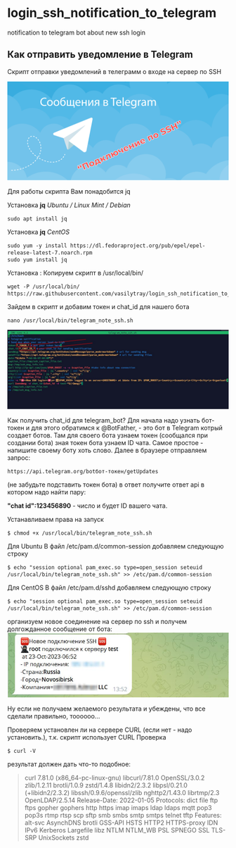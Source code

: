 # login_ssh_notification_to_telegram
notification to telegram bot about new ssh login
## Как отправить уведомление в Telegram
Скрипт отправки уведомлений в телеграмм о входе на сервер по SSH

![bot-token and chat-id](/images/telegrambot-ssh.png)

Для работы скрипта Вам понадобится jq

Установка **jq** _Ubuntu / Linux Mint / Debian_
```ssh
sudo apt install jq
```
Установка **jq** *CentOS*
```ssh
sudo yum -y install https://dl.fedoraproject.org/pub/epel/epel-release-latest-7.noarch.rpm
sudo yum install jq
```
Установка : Копируем скрипт в /usr/local/bin/
```ssh
wget -P /usr/local/bin/ https://raw.githubusercontent.com/vasilytray/login_ssh_notification_to_telegram/main/telegram_note_ssh.sh
```
Зайдем в скрипт и добавим токен и chat_id для нашего бота
```
nano /usr/local/bin/telegram_note_ssh.sh
```
![bot-token and chat-id](/images/chat_id_telegram.jpg)

Как получить chat_id для telegram_bot?
Для начала надо узнать бот-токен и для этого обратимся к @BotFather, - это бот в Telegram котрый создает ботов.  Там для своего бота узнаем токен (сообщался при создании бота)
зная токен бота узнаем ID чата. Самое простое - напишите своему боту хоть слово.
Далее в браузере отправляем запрос: 

```
https://api.telegram.org/botбот-токен/getUpdates
```

(не забудьте подставить токен бота)
в ответ получите ответ api в котором надо найти пару:

 **"chat id":123456890** - число и будет ID вашего чата.

Устанавливаем права на запуск
```
$ chmod +x /usr/local/bin/telegram_note_ssh.sh
```
Для Ubuntu В файл /etc/pam.d/common-session добавляем следующую строку
```
$ echo "session optional pam_exec.so type=open_session seteuid /usr/local/bin/telegram_note_ssh.sh" >> /etc/pam.d/common-session
```
Для CentOS В файл /etc/pam.d/sshd добавляем следующую строку
```
$ echo "session optional pam_exec.so type=open_session seteuid /usr/local/bin/telegram_note_ssh.sh" >> /etc/pam.d/common-session
```
организуем новое соединение на сервер по ssh  и получем долгожданное сообщение от бота:
![telegram-bot alert ssh-login!](/images/telegram_bot_alert.jpg)

Ну если не получаем желаемого результата и убеждены, что все сделали правильно, тоооооо...

Проверяем установлен ли на сервере CURL (если нет - надо установить.), т.к. скрипт использует CURL
Проверка
```
$ curl -V
```
результат должен дать что-то подобное:

>curl 7.81.0 (x86_64-pc-linux-gnu) libcurl/7.81.0 OpenSSL/3.0.2 zlib/1.2.11 brotli/1.0.9 zstd/1.4.8 libidn2/2.3.2 libpsl/0.21.0 (+libidn2/2.3.2) libssh/0.9.6/openssl/zlib nghttp2/1.43.0 librtmp/2.3 OpenLDAP/2.5.14
Release-Date: 2022-01-05
Protocols: dict file ftp ftps gopher gophers http https imap imaps ldap ldaps mqtt pop3 pop3s rtmp rtsp scp sftp smb smbs smtp smtps telnet tftp 
Features: alt-svc AsynchDNS brotli GSS-API HSTS HTTP2 HTTPS-proxy IDN IPv6 Kerberos Largefile libz NTLM NTLM_WB PSL SPNEGO SSL TLS-SRP UnixSockets zstd
